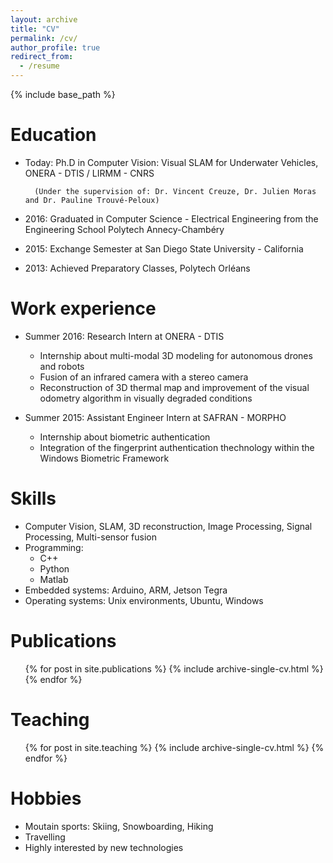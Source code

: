 ```yaml
---
layout: archive
title: "CV"
permalink: /cv/
author_profile: true
redirect_from:
  - /resume
---
```


{% include base_path %}

Education
======
* Today: Ph.D in Computer Vision: Visual SLAM for Underwater Vehicles, ONERA - DTIS / LIRMM - CNRS
        
        (Under the supervision of: Dr. Vincent Creuze, Dr. Julien Moras and Dr. Pauline Trouvé-Peloux)
* 2016: Graduated in Computer Science - Electrical Engineering from the Engineering School Polytech Annecy-Chambéry
* 2015: Exchange Semester at San Diego State University - California
* 2013: Achieved Preparatory Classes, Polytech Orléans

Work experience
======
* Summer 2016: Research Intern at ONERA - DTIS
  * Internship about multi-modal 3D modeling for autonomous drones and robots
  * Fusion of an infrared camera with a stereo camera
  * Reconstruction of 3D thermal map and improvement of the visual odometry algorithm in visually degraded conditions

* Summer 2015: Assistant Engineer Intern at SAFRAN - MORPHO
  * Internship about biometric authentication
  * Integration of the fingerprint authentication thechnology within the Windows Biometric Framework
  
Skills
======
* Computer Vision, SLAM, 3D reconstruction, Image Processing, Signal Processing, Multi-sensor fusion
* Programming:
  * C++
  * Python
  * Matlab
* Embedded systems: Arduino, ARM, Jetson Tegra
* Operating systems: Unix environments, Ubuntu, Windows

Publications
======
  <ul>{% for post in site.publications %}
    {% include archive-single-cv.html %}
  {% endfor %}</ul>
  
Teaching
======
  <ul>{% for post in site.teaching %}
    {% include archive-single-cv.html %}
  {% endfor %}</ul>
  
Hobbies
======
* Moutain sports: Skiing, Snowboarding, Hiking
* Travelling
* Highly interested by new technologies
